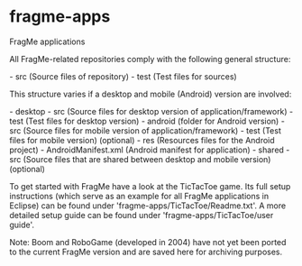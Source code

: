 fragme-apps
===========

FragMe applications

All FragMe-related repositories comply with the following general structure: 

<Repository name>
- src (Source files of repository)
- test (Test files for sources)

This structure varies if a desktop and mobile (Android) version are involved:

<Repository name>
- desktop
  - src (Source files for desktop version of application/framework)
  - test (Test files for desktop version)
- android (folder for Android version)
  - src (Source files for mobile version of application/framework)
  - test (Test files for mobile version) (optional)
  - res (Resources files for the Android project)
  - AndroidManifest.xml (Android manifest for application)
- shared
  - src (Source files that are shared between desktop and mobile version) (optional)

To get started with FragMe have a look at the TicTacToe game.
Its full setup instructions (which serve as an example for all FragMe applications in Eclipse) can be found under 'fragme-apps/TicTacToe/Readme.txt'. A more detailed setup guide can be found under 'fragme-apps/TicTacToe/user guide'.

Note: Boom and RoboGame (developed in 2004) have not yet been ported to the current FragMe version and are saved here for archiving purposes.